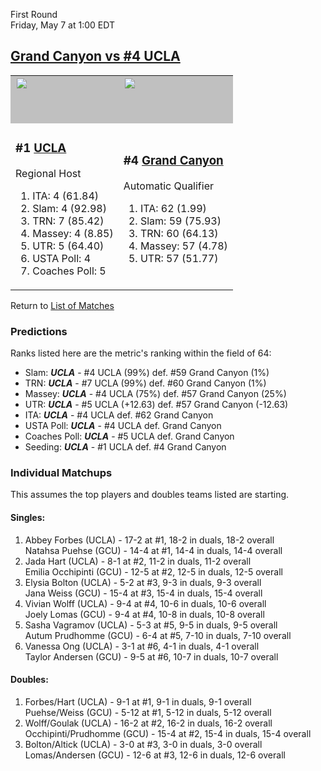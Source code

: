 First Round  
Friday, May 7 at 1:00 EDT
## [Grand Canyon vs #4 UCLA](https://www.ncaa.com/game/5833662) 

<table>  
<tr><td style="background-color: silver !important;"><a href="../index.md"><a href="../index.md"><img src="https://www.ncaa.com/sites/default/files/images/logos/schools/u/ucla.70.png" width="70" height="70" /></a></a></td><td style="background-color: silver !important;"><a href="../index.md"><a href="../index.md"><img src="https://www.ncaa.com/sites/default/files/images/logos/schools/g/grand-canyon.70.png" width="70" height="70" /></a></a></td></tr>
<tr><td>  

<h3>#1 <a href="../index.md">UCLA</a></h3>  

Regional Host  

<ol>  
<li>ITA: 4 (61.84)</li>  
<li>Slam: 4 (92.98)</li>  
<li>TRN: 7 (85.42)</li>  
<li>Massey: 4 (8.85)</li>  
<li>UTR: 5 (64.40)</li>  
<li>USTA Poll: 4</li>  
<li>Coaches Poll: 5</li>  
</ol>  

</td><td>  

<h3>#4 <a href="../index.md">Grand Canyon</a></h3>  

Automatic Qualifier  

<ol>  
<li>ITA: 62 (1.99)</li>  
<li>Slam: 59 (75.93)</li>  
<li>TRN: 60 (64.13)</li>  
<li>Massey: 57 (4.78)</li>  
<li>UTR: 57 (51.77)</li>  
</ol>  

</td></tr></table>  

Return to [List of Matches](../index.md)  

### Predictions  

Ranks listed here are the metric's ranking within the field of 64:  
- Slam: ***UCLA*** - #4 UCLA (99%) def. #59 Grand Canyon (1%)  
- TRN: ***UCLA*** - #7 UCLA (99%) def. #60 Grand Canyon (1%)  
- Massey: ***UCLA*** - #4 UCLA (75%) def. #57 Grand Canyon (25%)  
- UTR: ***UCLA*** - #5 UCLA (+12.63) def. #57 Grand Canyon (-12.63)  
- ITA: ***UCLA*** - #4 UCLA def. #62 Grand Canyon  
- USTA Poll: ***UCLA*** - #4 UCLA def. Grand Canyon  
- Coaches Poll: ***UCLA*** - #5 UCLA def. Grand Canyon  
- Seeding: ***UCLA*** - #1 UCLA def. #4 Grand Canyon  

### Individual Matchups  

This assumes the top players and doubles teams listed are starting.  

#### Singles:  
1. Abbey Forbes (UCLA) - 17-2 at #1, 18-2 in duals, 18-2 overall  
   Natahsa Puehse (GCU) - 14-4 at #1, 14-4 in duals, 14-4 overall
2. Jada Hart (UCLA) - 8-1 at #2, 11-2 in duals, 11-2 overall  
   Emilia Occhipinti (GCU) - 12-5 at #2, 12-5 in duals, 12-5 overall
3. Elysia Bolton (UCLA) - 5-2 at #3, 9-3 in duals, 9-3 overall  
   Jana Weiss (GCU) - 15-4 at #3, 15-4 in duals, 15-4 overall
4. Vivian Wolff (UCLA) - 9-4 at #4, 10-6 in duals, 10-6 overall  
   Joely Lomas (GCU) - 9-4 at #4, 10-8 in duals, 10-8 overall
5. Sasha Vagramov (UCLA) - 5-3 at #5, 9-5 in duals, 9-5 overall  
   Autum Prudhomme (GCU) - 6-4 at #5, 7-10 in duals, 7-10 overall
6. Vanessa Ong (UCLA) - 3-1 at #6, 4-1 in duals, 4-1 overall  
   Taylor Andersen (GCU) - 9-5 at #6, 10-7 in duals, 10-7 overall

#### Doubles:  
1. Forbes/Hart (UCLA) - 9-1 at #1, 9-1 in duals, 9-1 overall  
   Puehse/Weiss (GCU) - 5-12 at #1, 5-12 in duals, 5-12 overall
2. Wolff/Goulak (UCLA) - 16-2 at #2, 16-2 in duals, 16-2 overall  
   Occhipinti/Prudhomme (GCU) - 15-4 at #2, 15-4 in duals, 15-4 overall
3. Bolton/Altick (UCLA) - 3-0 at #3, 3-0 in duals, 3-0 overall  
   Lomas/Andersen (GCU) - 12-6 at #3, 12-6 in duals, 12-6 overall